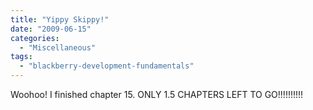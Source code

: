 ```yaml
---
title: "Yippy Skippy!"
date: "2009-06-15"
categories: 
  - "Miscellaneous"
tags: 
  - "blackberry-development-fundamentals"
---
```


Woohoo! I finished chapter 15. ONLY 1.5 CHAPTERS LEFT TO GO!!!!!!!!!!

